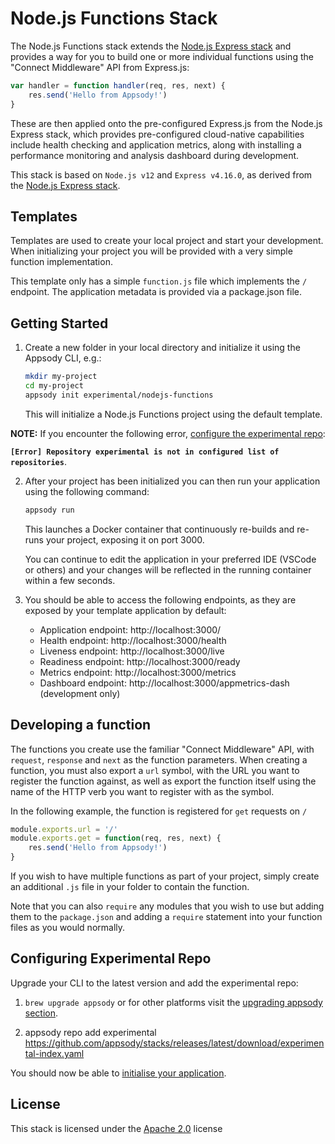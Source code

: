 # Node.js Functions Stack

The Node.js Functions stack extends the [Node.js Express stack](../../incubator/nodejs-express/README.md) and provides a way for you to build one or more individual functions using the "Connect Middleware" API from Express.js:

```js
var handler = function handler(req, res, next) {
    res.send('Hello from Appsody!')
}
```

These are then applied onto the pre-configured Express.js from the Node.js Express stack, which provides pre-configured cloud-native capabilities include health checking and application metrics, along with installing a performance monitoring and analysis dashboard during development.

This stack is based on `Node.js v12` and `Express v4.16.0`, as derived from the  [Node.js Express stack](../../incubator/nodejs-express/README.md).

## Templates

Templates are used to create your local project and start your development. When initializing your project you will be provided with a very simple function implementation.

This template only has a simple `function.js` file which implements the `/` endpoint. The application metadata is provided via a package.json file.

## Getting Started

1. Create a new folder in your local directory and initialize it using the Appsody CLI, e.g.:

    ```bash
    mkdir my-project
    cd my-project
    appsody init experimental/nodejs-functions
    ```

    This will initialize a Node.js Functions project using the default template.

**NOTE:** If you encounter the following error, [configure the experimental repo](#Configuring-Experimental-Repo):

**`[Error] Repository experimental is not in configured list of repositories`**.

2. After your project has been initialized you can then run your application using the following command:

    ```bash
    appsody run
    ```

    This launches a Docker container that continuously re-builds and re-runs your project, exposing it on port 3000.

    You can continue to edit the application in your preferred IDE (VSCode or others) and your changes will be reflected in the running container within a few seconds.

3. You should be able to access the following endpoints, as they are exposed by your template application by default:

    - Application endpoint: http://localhost:3000/
    - Health endpoint: http://localhost:3000/health
    - Liveness endpoint: http://localhost:3000/live
    - Readiness endpoint: http://localhost:3000/ready
    - Metrics endpoint: http://localhost:3000/metrics
    - Dashboard endpoint: http://localhost:3000/appmetrics-dash (development only)

## Developing a function

The functions you create use the familiar "Connect Middleware" API, with `request`, `response` and `next` as the function parameters. When creating a function, you must also export a `url` symbol, with the URL you want to register the function against, as well as export the function itself using the name of the HTTP verb you want to register with as the symbol.

In the following example, the function is registered for `get` requests on `/`

```js
module.exports.url = '/'
module.exports.get = function(req, res, next) {
    res.send('Hello from Appsody!')
}
```

If you wish to have multiple functions as part of your project, simply create an additional `.js` file in your folder to contain the function.

Note that you can also `require` any modules that you wish to use but adding them to the `package.json` and adding a `require` statement into your function files as you would normally.

## Configuring Experimental Repo

Upgrade your CLI to the latest version and add the experimental repo:

1. `brew upgrade appsody` or for other platforms visit the [upgrading appsody section](https://appsody.dev/docs/getting-started/installation).

2. appsody repo add experimental https://github.com/appsody/stacks/releases/latest/download/experimental-index.yaml

You should now be able to [initialise your application](#Getting-Started).

## License

This stack is licensed under the [Apache 2.0](./image/LICENSE) license
